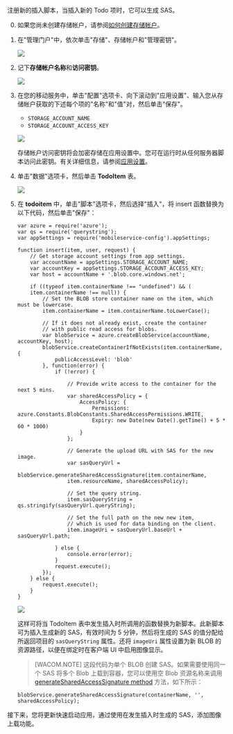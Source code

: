 注册新的插入脚本，当插入新的 Todo 项时，它可以生成 SAS。

0. 如果您尚未创建存储帐户，请参阅[如何创建存储帐户]。

1. 在"管理门户"中，依次单击"存储"、存储帐户和"管理密钥"。 

  	![](./media/mobile-services-configure-blob-storage/mobile-blob-storage-account.png)

2. 记下**存储帐户名称**和**访问密钥**。

   	![](./media/mobile-services-configure-blob-storage/mobile-blob-storage-account-keys.png)

3. 在您的移动服务中，单击"配置"选项卡、向下滚动到"应用设置"、输入您从存储帐户获取的下述每个项的"名称"和"值"对，然后单击"保存"。

	+ `STORAGE_ACCOUNT_NAME`
	+ `STORAGE_ACCOUNT_ACCESS_KEY`

	![](./media/mobile-services-configure-blob-storage/mobile-blob-storage-app-settings.png)

	存储帐户访问密钥将会加密存储在应用设置中。您可在运行时从任何服务器脚本访问此密钥。有关详细信息，请参阅[应用设置]。

4. 单击"数据"选项卡，然后单击 **TodoItem** 表。 

   	![](./media/mobile-services-configure-blob-storage/mobile-portal-data-tables.png)

5.  在 **todoitem** 中，单击"脚本"选项卡，然后选择"插入"，将 insert 函数替换为以下代码，然后单击"保存"：

		var azure = require('azure');
		var qs = require('querystring');
		var appSettings = require('mobileservice-config').appSettings;
		
		function insert(item, user, request) {
		    // Get storage account settings from app settings. 
		    var accountName = appSettings.STORAGE_ACCOUNT_NAME;
		    var accountKey = appSettings.STORAGE_ACCOUNT_ACCESS_KEY;
		    var host = accountName + '.blob.core.windows.net';
		
		    if ((typeof item.containerName !== "undefined") && (
		    item.containerName !== null)) {
		        // Set the BLOB store container name on the item, which must be lowercase.
		        item.containerName = item.containerName.toLowerCase();
		
		        // If it does not already exist, create the container 
		        // with public read access for blobs.        
		        var blobService = azure.createBlobService(accountName, accountKey, host);
		        blobService.createContainerIfNotExists(item.containerName, {
		            publicAccessLevel: 'blob'
		        }, function(error) {
		            if (!error) {
		
		                // Provide write access to the container for the next 5 mins.        
		                var sharedAccessPolicy = {
		                    AccessPolicy: {
		                        Permissions: azure.Constants.BlobConstants.SharedAccessPermissions.WRITE,
		                        Expiry: new Date(new Date().getTime() + 5 * 60 * 1000)
		                    }
		                };
		
		                // Generate the upload URL with SAS for the new image.
		                var sasQueryUrl = 
		                blobService.generateSharedAccessSignature(item.containerName, 
		                item.resourceName, sharedAccessPolicy);
		
		                // Set the query string.
		                item.sasQueryString = qs.stringify(sasQueryUrl.queryString);
		
		                // Set the full path on the new new item, 
		                // which is used for data binding on the client. 
		                item.imageUri = sasQueryUrl.baseUrl + sasQueryUrl.path;
		
		            } else {
		                console.error(error);
		            }
		            request.execute();
		        });
		    } else {
		        request.execute();
		    }
		}

 	![](./media/mobile-services-configure-blob-storage/mobile-insert-script-blob.png)

   	这样可将当 TodoItem 表中发生插入时所调用的函数替换为新脚本。此新脚本可为插入生成新的 SAS，有效时间为 5 分钟，然后将生成的 SAS 的值分配给所返回项目的  `sasQueryString` 属性。还将  `imageUri` 属性设置为新 BLOB 的资源路径，以便在绑定时在客户端 UI 中启用图像显示。

	>[WACOM.NOTE] 这段代码为单个 BLOB 创建 SAS。如果需要使用同一个 SAS 将多个 Blob 上载到容器，您可以使用空 Blob 资源名称来调用 <a href="http://go.microsoft.com/fwlink/?LinkId=390455" target="_blank">generateSharedAccessSignature method</a> 方法，如下所示： 
	<pre><code>blobService.generateSharedAccessSignature(containerName, '', sharedAccessPolicy);</code></pre>

接下来，您将更新快速启动应用，通过使用在发生插入时生成的 SAS，添加图像上载功能。
 
<!-- Anchors. -->

<!-- Images. -->

<!-- URLs. -->
[如何创建存储帐户]: /zh-cn/documentation/articles/storage-create-storage-account
[应用设置]: http://msdn.microsoft.com/library/windowsazure/b6bb7d2d-35ae-47eb-a03f-6ee393e170f7
